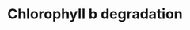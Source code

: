 ---
annotations:
- id: PW:0000190
  parent: classic metabolic pathway
  type: Pathway Ontology
  value: porphyrin and chlorophyll metabolic pathway
- id: CL:0000610
  type: Cell Type Ontology
  value: obsolete plant cell
authors:
- Pjaiswal
- MaintBot
- AlexanderPico
- Egonw
- DeSl
- Eweitz
communities:
- Plants
description: In plants the light harvesting complex around the photosystems contain
  chlorophyll a and b pigment molecules. both Chlorophyll and b helps in photosynthesis
  by absorbing light energy. Chlorophyll b is degraded into chlorophyll a and ultimately
  into phenophytins and pheophorbides.
last-edited: 2021-05-19
organisms:
- Arabidopsis thaliana
redirect_from:
- /index.php/Pathway:WP2230
- /instance/WP2230
- /instance/WP2230_r117231
revision: r117231
schema-jsonld:
- '@context': https://schema.org/
  '@id': https://wikipathways.github.io/pathways/WP2230.html
  '@type': Dataset
  creator:
    '@type': Organization
    name: WikiPathways
  description: In plants the light harvesting complex around the photosystems contain
    chlorophyll a and b pigment molecules. both Chlorophyll and b helps in photosynthesis
    by absorbing light energy. Chlorophyll b is degraded into chlorophyll a and ultimately
    into phenophytins and pheophorbides.
  keywords:
  - 7-Hydroxymethylchlorophyll a(HMChl a)
  - 7-hydroxymethyl chlorophyll a reductase(HCAR) EC:1.17.7.2
  - Chlorophyll b reductase (CBR)EC:1.1.1.294
  - chlorophyll a
  - chlorophyll b(chlb)
  - pheophorbide a(pheide a)
  - pheophorbide b(pheide b)
  - pheophytin a(phein a)
  - pheophytin b(phein b)
  - pheophytinase(PPH) EC:3.1.1.14
  license: CC0
  name: Chlorophyll b degradation
seo: CreativeWork
title: Chlorophyll b degradation
wpid: WP2230
---